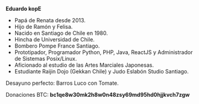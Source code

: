 **Eduardo kopE**
- Papá de Renata desde 2013.
- Hijo de Ramón y Felisa.
- Nacido en Santiago de Chile en 1980.
- Hincha de Universidad de Chile.
- Bombero Pompe France Santiago.
- Prototipador, Programador Python, PHP, Java, ReactJS y Administrador de Sistemas Posix/Linux.
- Aficionado al estudio de las Artes Marciales Japonesas.
- Estudiante Raijin Dojo (Gekkan Chile) y Judo Eslabón Studio Santiago.

Desayuno perfecto: Barros Luco con Tomate.

Donaciones BTC: **bc1qe8w30mk2h8w0n48zsy69md95hd0hjjkvch7zgw**


<!---
edokope4/edokope4 is a ✨ special ✨ repository because its `README.md` (this file) appears on your GitHub profile.
You can click the Preview link to take a look at your changes.
--->
